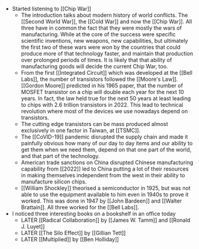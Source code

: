 - Started listening to [[Chip War]]
	- The introduction talks about modern history of world conflicts. The [[Second World War]], the [[Cold War]] and now the [[Chip War]]. All three have in common the fact that they were mostly the wars of manufacturing. While at the core of the success were specific scientific inventions, new weapons, new capabilities, but ultimately the first two of these wars were won by the countries that could produce more of that technology faster, and maintain that production over prolonged periods of times. It is likely that that ability of manufacturing goods will decide the current Chip War, too.
	- From the first [[Integrated Circuit]] which was developed at the [[Bell Labs]], the number of transistors followed the [[Moore's Law]]. [[Gordon Moore]] predicted in his 1965 paper, that the number of MOSFET transistor on a chip will double each year for the next 10 years. In fact, the law held true for the next 50 years at least leading to chips with 2.6 trillion transistors in 2022. This lead to technical revolution where most of the devices we use nowadays depend on transistors.
	- The cutting edge transistors can be mass produced almost exclusively in one factor in Taiwan, at [[TSMC]].
	- The [[CoVID-19]] pandemic disrupted the supply chain and made it painfully obvious how many of our day to day items and our ability to get them when we need them, depend on that one part of the world, and that part of the technology.
	- American trade sanctions on China disrupted Chinese manufacturing capability from [[2022]] led to China putting a lot of their resources in making themselves independent from the west in their ability to manufacture silicon chips.
	- [[William Shockley]] theorised a semiconductor in 1925, but was not able to use the equipment available to him even in 1940s to prove it worked. This was done in 1947 by [[John Bardeen]] and [[Walter Brattain]]. All three worked for the [[Bell Labs]].
- I noticed three interesting books on a bookshelf in an office today
	- LATER [[Radical Collaboration]] by [[James W. Tamm]] and [[Ronald J. Luyet]]
	- LATER [[The Silo Effect]] by [[Gillian Tett]]
	- LATER  [[Multiplied]] by [[Ben Holliday]]